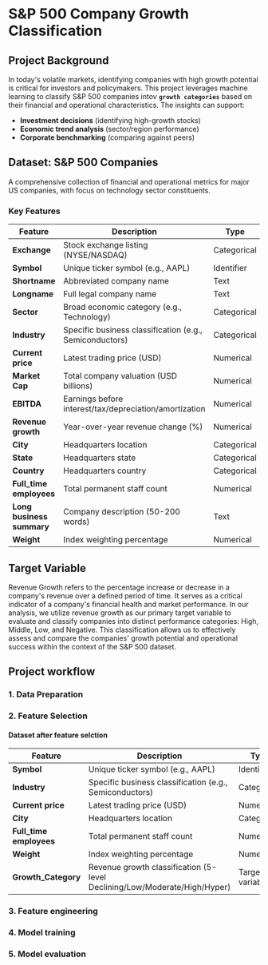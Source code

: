 # S&P 500 Company Growth Classification 

## Project Background
In today's volatile markets, identifying companies with high growth potential is critical for investors and policymakers. This project leverages machine learning to classify S&P 500 companies intov **`growth categories`** based on their financial and operational characteristics. The insights can support:
- ​**Investment decisions**​ (identifying high-growth stocks)
- ​**Economic trend analysis**​ (sector/region performance)
- ​**Corporate benchmarking**​ (comparing against peers)

## Dataset: S&P 500 Companies
A comprehensive collection of financial and operational metrics for major US companies, with focus on technology sector constituents.

### Key Features
| Feature | Description | Type |
|---------|-------------|------|
| ​**Exchange**​ | Stock exchange listing (NYSE/NASDAQ) | Categorical |
| ​**Symbol**​ | Unique ticker symbol (e.g., AAPL) | Identifier |
| ​**Shortname**​ | Abbreviated company name | Text |
| ​**Longname**​ | Full legal company name | Text |
| ​**Sector**​ | Broad economic category (e.g., Technology) | Categorical |
| ​**Industry**​ | Specific business classification (e.g., Semiconductors) | Categorical |
| ​**Current price**​ | Latest trading price (USD) | Numerical |
| ​**Market Cap**​ | Total company valuation (USD billions) | Numerical |
| ​**EBITDA**​ | Earnings before interest/tax/depreciation/amortization | Numerical |
| ​**Revenue growth**​ | Year-over-year revenue change (%) | Numerical |
| ​**City**​ | Headquarters location | Categorical |
| ​**State**​ | Headquarters state | Categorical |
| ​**Country**​ | Headquarters country | Categorical |
| ​**Full_time employees**​ | Total permanent staff count | Numerical |
| ​**Long business summary**​ | Company description (50-200 words) | Text |
| ​**Weight**​ | Index weighting percentage | Numerical |

## Target Variable
Revenue Growth refers to the percentage increase or decrease in a company's revenue over a defined period of time. It serves as a critical indicator of a company's financial health and market performance. In our analysis, we utilize revenue growth as our primary target variable to evaluate and classify companies into distinct performance categories: High, Middle, Low, and Negative. This classification allows us to effectively assess and compare the companies' growth potential and operational success within the context of the S&P 500 dataset.

## Project workflow

### 1. Data Preparation

### 2. Feature Selection
#### Dataset after feature selction

| Feature | Description | Type |
|---------|-------------|------|
| ​**Symbol**​ | Unique ticker symbol (e.g., AAPL) | Identifier |
| ​**Industry**​ | Specific business classification (e.g., Semiconductors) | Categorical |
| ​**Current price**​ | Latest trading price (USD) | Numerical |
| ​**City**​ | Headquarters location | Categorical |
| ​**Full_time employees**​ | Total permanent staff count | Numerical |
| ​**Weight**​ | Index weighting percentage | Numerical |
| ​**Growth_Category**​ | Revenue growth classification (5-level Declining/Low/Moderate/High/Hyper) |  Target variable |

### 3. Feature engineering

### 4. Model training

### 5. Model evaluation
